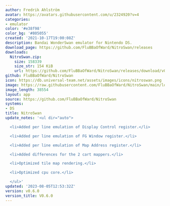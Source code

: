 ```yaml
---
author: Fredrik Ahlström
avatar: https://avatars.githubusercontent.com/u/2324920?v=4
categories:
- emulator
color: '#e38f98'
color_bg: '#805055'
created: '2021-10-17T19:00:08Z'
description: Bandai WonderSwan emulator for Nintendo DS.
download_page: https://github.com/FluBBaOfWard/NitroSwan/releases
downloads:
  NitroSwan.zip:
    size: 158339
    size_str: 154 KiB
    url: https://github.com/FluBBaOfWard/NitroSwan/releases/download/v0.6.0/NitroSwan.zip
github: FluBBaOfWard/NitroSwan
icon: https://db.universal-team.net/assets/images/icons/nitroswan.png
image: https://raw.githubusercontent.com/FluBBaOfWard/NitroSwan/main/logo.png
image_length: 38554
layout: app
source: https://github.com/FluBBaOfWard/NitroSwan
systems:
- DS
title: NitroSwan
update_notes: '<ul dir="auto">

  <li>Added per line emulation of Display Control register.</li>

  <li>Added per line emulation of FG Window register.</li>

  <li>Added per line emulation of Map Address register.</li>

  <li>Added differences for the 2 cart mappers.</li>

  <li>Optimized tile map rendering.</li>

  <li>Optimized cpu core.</li>

  </ul>'
updated: '2023-08-05T12:53:32Z'
version: v0.6.0
version_title: V0.6.0
---
```

